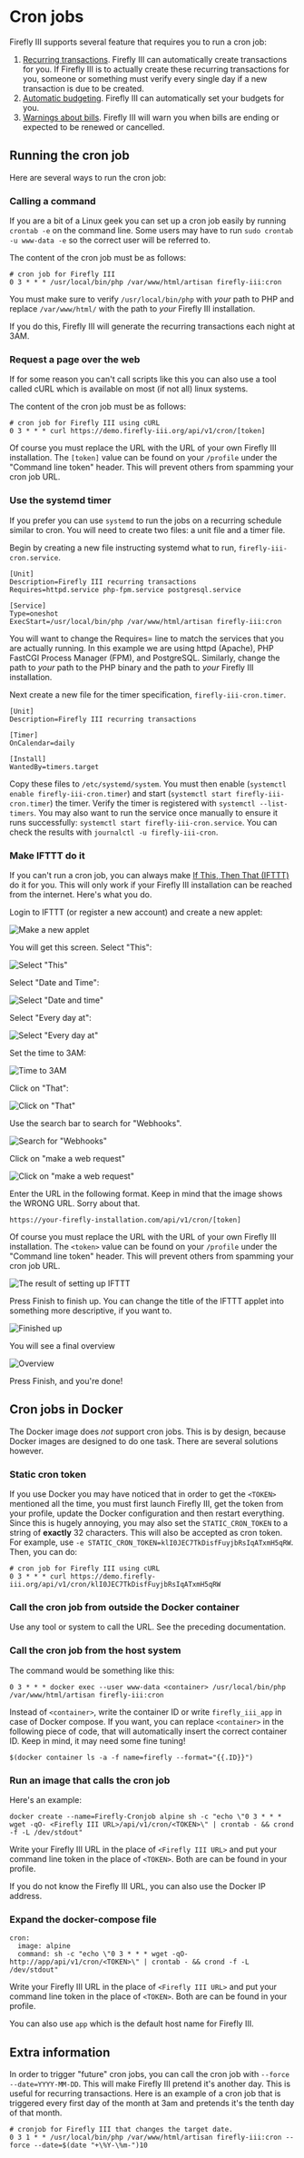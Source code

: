 # Cron jobs

Firefly III supports several feature that requires you to run a cron job:

1. [Recurring transactions](../advanced-concepts/recurring.md). Firefly III can automatically create transactions for you. If Firefly III is to actually create these recurring transactions for you, someone or something must verify every single day if a new transaction is due to be created.
2. [Automatic budgeting](../concepts/budgets.md). Firefly III can automatically set your budgets for you.
3. [Warnings about bills](../advanced-concepts/bills.md). Firefly III will warn you when bills are ending or expected to be renewed or cancelled.

## Running the cron job

Here are several ways to run the cron job:

### Calling a command

If you are a bit of a Linux geek you can set up a cron job easily by running `crontab -e` on the command line. Some users may have to run `sudo crontab -u www-data -e` so the correct user will be referred to.

The content of the cron job must be as follows:

```
# cron job for Firefly III
0 3 * * * /usr/local/bin/php /var/www/html/artisan firefly-iii:cron
```

You must make sure to verify `/usr/local/bin/php` with *your* path to PHP and replace `/var/www/html/` with the path to *your* Firefly III installation.

If you do this, Firefly III will generate the recurring transactions each night at 3AM.

### Request a page over the web

If for some reason you can't call scripts like this you can also use a tool called cURL which is available on most (if not all) linux systems.

The content of the cron job must be as follows:

```
# cron job for Firefly III using cURL
0 3 * * * curl https://demo.firefly-iii.org/api/v1/cron/[token]
```

Of course you must replace the URL with the URL of your own Firefly III installation. The `[token]` value can be found on your `/profile` under the "Command line token" header. This will prevent others from spamming your cron job URL.

### Use the systemd timer

If you prefer you can use `systemd` to run the jobs on a recurring schedule similar to cron. You will need to create two files: a unit file and a timer file.

Begin by creating a new file instructing systemd what to run, `firefly-iii-cron.service`.

```
[Unit]
Description=Firefly III recurring transactions
Requires=httpd.service php-fpm.service postgresql.service

[Service]
Type=oneshot
ExecStart=/usr/local/bin/php /var/www/html/artisan firefly-iii:cron
```

You will want to change the Requires= line to match the services that you are actually running. In this example we are using httpd (Apache), PHP FastCGI Process Manager (FPM), and PostgreSQL. Similarly, change the path to *your* path to the PHP binary and the path to *your* Firefly III installation.

Next create a new file for the timer specification, `firefly-iii-cron.timer`.

```
[Unit]
Description=Firefly III recurring transactions

[Timer]
OnCalendar=daily

[Install]
WantedBy=timers.target
```

Copy these files to `/etc/systemd/system`. You must then enable (`systemctl enable firefly-iii-cron.timer`) and start (`systemctl start firefly-iii-cron.timer`) the timer. Verify the timer is registered with `systemctl --list-timers`. You may also want to run the service once manually to ensure it runs successfully: `systemctl start firefly-iii-cron.service`. You can check the results with `journalctl -u firefly-iii-cron`.

### Make IFTTT do it

If you can't run a cron job, you can always make [If This, Then That (IFTTT)](https://ifttt.com) do it for you. This will only work if your Firefly III installation can be reached from the internet. Here's what you do.

Login to IFTTT (or register a new account) and create a new applet:

![Make a new applet](images/ifttt-applet.png)

You will get this screen. Select "This":

![Select "This"](images/ifttt-this.png)

Select "Date and Time":

![Select "Date and time"](images/ifttt-dt.png)

Select "Every day at":

![Select "Every day at"](images/ifttt-eda.png)

Set the time to 3AM:

![Time to 3AM](images/ifttt-3am.png)

Click on "That":

![Click on "That"](images/ifttt-that.png)

Use the search bar to search for "Webhooks".

![Search for "Webhooks"](images/ifttt-webhooks.png)

Click on "make a web request"

![Click on "make a web request"](images/ifttt-request.png)

Enter the URL in the following format. Keep in mind that the image shows the WRONG URL. Sorry about that.

`https://your-firefly-installation.com/api/v1/cron/[token]`

Of course you must replace the URL with the URL of your own Firefly III installation. The `<token>` value can be found on your `/profile` under the "Command line token" header. This will prevent others from spamming your cron job URL.

![The result of setting up IFTTT](images/ifttt-result.png)

Press Finish to finish up. You can change the title of the IFTTT applet into something more descriptive, if you want to.

![Finished up](images/ifttt-finish.png)

You will see a final overview

![Overview](images/ifttt-overview.png)

Press Finish, and you're done!

## Cron jobs in Docker

The Docker image does *not* support cron jobs. This is by design, because Docker images are designed to do one task. There are several solutions however.

### Static cron token

If you use Docker you may have noticed that in order to get the `<TOKEN>` mentioned all the time, you must first launch Firefly III, get the token from your profile, update the Docker configuration and then restart everything. Since this is hugely annoying, you may also set the `STATIC_CRON_TOKEN` to a string of **exactly** 32 characters. This will also be accepted as cron token. For example, use `-e STATIC_CRON_TOKEN=klI0JEC7TkDisfFuyjbRsIqATxmH5qRW`. Then, you can do:

```
# cron job for Firefly III using cURL
0 3 * * * curl https://demo.firefly-iii.org/api/v1/cron/klI0JEC7TkDisfFuyjbRsIqATxmH5qRW
```


### Call the cron job from outside the Docker container

Use any tool or system to call the URL. See the preceding documentation.

### Call the cron job from the host system

The command would be something like this:

```
0 3 * * * docker exec --user www-data <container> /usr/local/bin/php /var/www/html/artisan firefly-iii:cron
```

Instead of `<container>`, write the container ID or write `firefly_iii_app` in case of Docker compose. If you want, you can replace `<container>` in the following piece of code, that will automatically insert the correct container ID. Keep in mind, it may need some fine tuning!

```
$(docker container ls -a -f name=firefly --format="{{.ID}}")
```

### Run an image that calls the cron job

Here's an example:

```
docker create --name=Firefly-Cronjob alpine sh -c "echo \"0 3 * * * wget -qO- <Firefly III URL>/api/v1/cron/<TOKEN>\" | crontab - && crond -f -L /dev/stdout"
```

Write your Firefly III URL in the place of `<Firefly III URL>` and put your command line token in the place of `<TOKEN>`. Both are can be found in your profile.

If you do not know the Firefly III URL, you can also use the Docker IP address.

### Expand the docker-compose file

```
cron:
  image: alpine
  command: sh -c "echo \"0 3 * * * wget -qO- http://app/api/v1/cron/<TOKEN>\" | crontab - && crond -f -L /dev/stdout"
```

Write your Firefly III URL in the place of `<Firefly III URL>` and put your command line token in the place of `<TOKEN>`. Both are can be found in your profile.

You can also use `app` which is the default host name for Firefly III.

## Extra information

In order to trigger "future" cron jobs, you can call the cron job with `--force --date=YYYY-MM-DD`. This will make Firefly III pretend it's another day. This is useful for recurring transactions. Here is an example of a cron job that is triggered every first day of the month at 3am and pretends it's the tenth day of that month.

```
# cronjob for Firefly III that changes the target date.
0 3 1 * * /usr/local/bin/php /var/www/html/artisan firefly-iii:cron --force --date=$(date "+\%Y-\%m-")10
```
